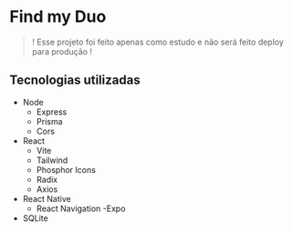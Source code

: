 # Find my Duo

> ! Esse projeto foi feito apenas como estudo e não será feito deploy para produção !

## Tecnologias utilizadas

- Node
  - Express
  - Prisma
  - Cors
- React
  - Vite
  - Tailwind
  - Phosphor Icons
  - Radix
  - Axios
- React Native
  - React Navigation
  -Expo
- SQLite
